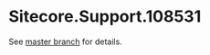 # Sitecore.Support.108531

See [master branch](https://github.com/sitecoresupport/Sitecore.Support.108531) for details.